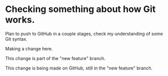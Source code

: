 # Checking something about how Git works.

Plan to push to GitHub in a couple stages, check my understanding of some Git syntax. 

Making a change here. 

This change is part of the "new feature" branch.

This change is being made on GitHub, still in the "new feature" branch.
